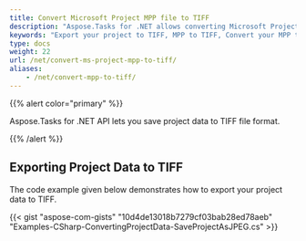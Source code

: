 ```yaml
---
title: Convert Microsoft Project MPP file to TIFF
description: "Aspose.Tasks for .NET allows converting Microsoft Project (MPP) to TIFF."
keywords: "Export your project to TIFF, MPP to TIFF, Convert your MPP to Image, Convert Microsoft Project to TIFF, convert MPP to TIFF, save project data to TIFF, Aspose.Tasks, C#, mpp2tiff, ms project to tiff"
type: docs
weight: 22
url: /net/convert-ms-project-mpp-to-tiff/
aliases: 
    - /net/convert-mpp-to-tiff/
---
```


{{% alert color="primary" %}}

Aspose.Tasks for .NET API lets you save project data to TIFF file format.

{{% /alert %}}

## **Exporting Project Data to TIFF**

The code example given below demonstrates how to export your project data to TIFF.

{{< gist "aspose-com-gists" "10d4de13018b7279cf03bab28ed78aeb" "Examples-CSharp-ConvertingProjectData-SaveProjectAsJPEG.cs" >}}
